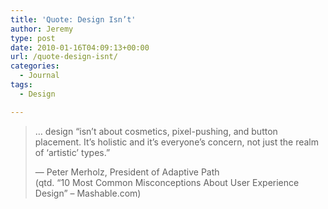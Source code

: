 ```yaml
---
title: 'Quote: Design Isn’t'
author: Jeremy
type: post
date: 2010-01-16T04:09:13+00:00
url: /quote-design-isnt/
categories:
  - Journal
tags:
  - Design

---
```

> &hellip; design “isn’t about cosmetics, pixel-pushing, and button placement. It’s holistic and it’s everyone’s concern, not just the realm of ‘artistic’ types.”
> 
> &mdash; Peter Merholz, President of Adaptive Path    
> (qtd. &#8220;10 Most Common Misconceptions About User Experience Design&#8221; &#8211; Mashable.com)